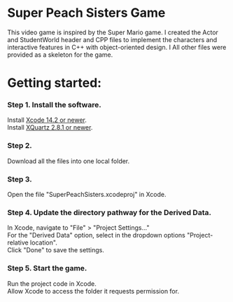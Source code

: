 # Super Peach Sisters Game
This video game is inspired by the Super Mario game. I created the Actor and StudentWorld header and CPP files to implement the characters and interactive features in C++ with object-oriented design. I All other files were provided as a skeleton for the game.

# Getting started:
### Step 1. Install the software.
Install [Xcode 14.2 or newer](https://developer.apple.com/download/all/?q=xcode).  
Install [XQuartz 2.8.1 or newer](https://www.xquartz.org/releases/index.html).

### Step 2.
Download all the files into one local folder.

### Step 3.
Open the file "SuperPeachSisters.xcodeproj" in Xcode.

### Step 4. Update the directory pathway for the Derived Data.
In Xcode, navigate to "File" > "Project Settings..."  
For the "Derived Data" option, select in the dropdown options "Project-relative location".  
Click "Done" to save the settings.

### Step 5. Start the game.
Run the project code in Xcode.  
Allow Xcode to access the folder it requests permission for.
